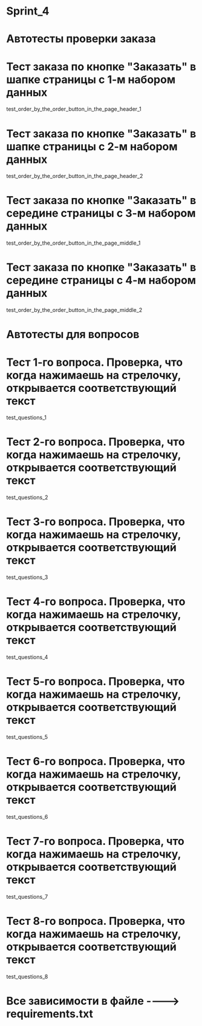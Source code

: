 # Sprint_4
# Автотесты проверки заказа
# Тест заказа по кнопке "Заказать" в шапке страницы с 1-м набором данных
test_order_by_the_order_button_in_the_page_header_1
# Тест заказа по кнопке "Заказать" в шапке страницы с 2-м набором данных 
test_order_by_the_order_button_in_the_page_header_2
# Тест заказа по кнопке "Заказать" в середине страницы с 3-м набором данных
test_order_by_the_order_button_in_the_page_middle_1
# Тест заказа по кнопке "Заказать" в середине страницы с 4-м набором данных
test_order_by_the_order_button_in_the_page_middle_2

# Автотесты для вопросов
# Тест 1-го вопроса. Проверка, что когда нажимаешь на стрелочку, открывается соответствующий текст
test_questions_1
# Тест 2-го вопроса. Проверка, что когда нажимаешь на стрелочку, открывается соответствующий текст
test_questions_2
# Тест 3-го вопроса. Проверка, что когда нажимаешь на стрелочку, открывается соответствующий текст
test_questions_3
# Тест 4-го вопроса. Проверка, что когда нажимаешь на стрелочку, открывается соответствующий текст
test_questions_4
# Тест 5-го вопроса. Проверка, что когда нажимаешь на стрелочку, открывается соответствующий текст
test_questions_5
# Тест 6-го вопроса. Проверка, что когда нажимаешь на стрелочку, открывается соответствующий текст
test_questions_6
# Тест 7-го вопроса. Проверка, что когда нажимаешь на стрелочку, открывается соответствующий текст
test_questions_7
# Тест 8-го вопроса. Проверка, что когда нажимаешь на стрелочку, открывается соответствующий текст
test_questions_8

# Все зависимости в файле ----> requirements.txt
